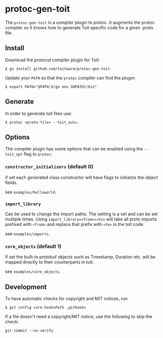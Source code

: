 # protoc-gen-toit
The `protoc-gen-toit` is a compiler plugin to protoc. It augments the protoc compiler so it knows how to generate Toit specific code for a given .proto file.

## Install

Download the protocol compiler plugin for Toit:

```
$ go install github.com/toitware/protoc-gen-toit
```

Update your `PATH` so that the `protoc` compiler can find the plugin:

```
$ export PATH="$PATH:$(go env GOPATH)/bin"
```

## Generate

In order to generate toit files use:

```
$ protoc <proto-file> --toit_out=.
```

## Options

The compiler plugin has some options that can be enabled using the `--toit_opt` flag to `protoc`:

### `constructor_initializers` (default 0)

if set each generated class constructor will have flags to initialize the object fields.

see `examples/helloworld`.

### `import_library`

Can be used to change the import paths. The setting is a set and can be set multiple times. Using `import_library=<from>=<to>` will take all proto imports prefixed with `<from>` and replace that prefix with `<to>` in the toit code.

see `examples/imports`.

### `core_objects` (default 1)

If set the built-in protobuf objects such as Timestamp, Duration etc. will be mapped directly to their counterparts in toit.

see `examples/core_objects`.

## Development
To have automatic checks for copyright and MIT notices, run

```
$ git config core.hooksPath .githooks
```

If a file doesn't need a copyright/MIT notice, use the following to skip
the check:
```
git commit --no-verify
```
